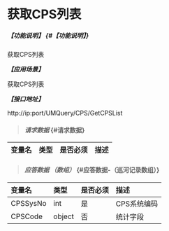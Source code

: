 # 获取CPS列表

##### _【功能说明】_ {#【功能说明】}

获取CPS列表

_**【应用场景】**_

获取CPS列表

_**【接口地址】**_

http://ip:port/UMQuery/CPS/GetCPSList

> #### _请求数据_ {#请求数据}

| 变量名 | 类型 | 是否必须 | 描述 |
| :--- | :--- | :--- | :--- |


> #### _应答数据 （数组）_ {#应答数据-（巡河记录数组）}

| 变量名 | 类型 | 是否必须 | 描述 |
| :--- | :--- | :--- | :--- |
| CPSSysNo| int| 是 | CPS系统编码 |
| CPSCode| object | 否 | 统计字段 |



